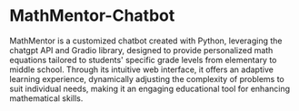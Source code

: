 # MathMentor-Chatbot

MathMentor is a customized chatbot created with Python, leveraging the chatgpt API and Gradio library, designed to provide personalized math equations tailored to students' specific grade levels from elementary to middle school. Through its intuitive web interface, it offers an adaptive learning experience, dynamically adjusting the complexity of problems to suit individual needs, making it an engaging educational tool for enhancing mathematical skills.




